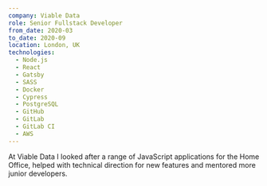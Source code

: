 ```yaml
---
company: Viable Data
role: Senior Fullstack Developer
from_date: 2020-03
to_date: 2020-09
location: London, UK
technologies:
  - Node.js
  - React
  - Gatsby
  - SASS
  - Docker
  - Cypress
  - PostgreSQL
  - GitHub
  - GitLab
  - GitLab CI
  - AWS
---
```


At Viable Data I looked after a range of JavaScript applications for the Home Office, helped with technical direction for new features and mentored more junior developers.
